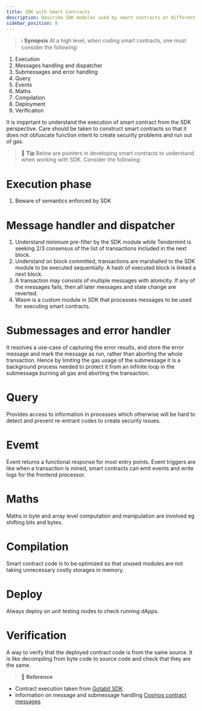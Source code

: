 ```yaml
---
title: SDK with Smart Contracts
description: Describe SDK modules used by smart contracts at different phases
sidebar_position: 8
---
```

>:information_source: **Synopsis** 
At a high level, when coding smart contracts, one must consider the following:
1. Execution
1. Messages handling and dispatcher
1. Submessages and error handling
1. Query
1. Events
1. Maths
1. Compilation
1. Deployment
1. Verification

It is impprtant to understand the execution of smart contract from the SDK perspective. Care should be taken to construct smart contracts so that it does not obfuscate function intent to create security problems and run out of gas. 

>:memo: **Tip** 
Below are pointers in developing smart contracts to understand when working with SDK. Consider the following:

# Execution phase
1. Beware of semantics enforced by SDK

# Message handler and dispatcher
1. Understand minimum pre-filter by the SDK module while Tendermint is seeking 2/3 consensus of the list of transactions included in the next block.
1. Understand on block committed, transactions are marshalled to the SDK module to be executed sequentially. A hash of executed block is linked a next block.
1. A transaction may consists of multiple messages with atomcity. If any of the messages fails, then all later messages and state change are reverted. 
1. Wasm is a custom module in SDK that processes messages to be used for executing smart contracts.

# Submessages and error handler
It resolves a use-case of capturing the error results, and store the error message and mark the message as run, rather than aborting the whole transaction. Hence by limiting the gas usage of the submessage it is a background process needed to protect it from an infinite loop in the submessage burning all gas and aborting the transaction.

# Query
Provides access to information in processes which otherwise will be hard to detect and prevent re-entrant codes to create security issues.

# Evemt
Event returns a functional response for most entry points.  Event triggers are like when a transaction is mined, smart contracts can emit events and write logs for the frontend processor.

# Maths
Maths in byte and array level computation and manipulation are involved eg shifting bits and bytes.

# Compilation
Smart contract code is to be optimized so that unused modules are not taking unnecessary costly storages in memory.

# Deploy
Always deploy on unit testing nodes to check running dApps.

# Verification
A way to verify that the deployed contract code is from the same source. It is like decompiling from byte code to source code and check that they are the same.


>:memo: **Reference** 
- Contract execution taken from [Gotabit SDK](https://docs.cosmwasm.com/docs/smart-contracts/contract-semantics)
- Information on message and submessage handling [Cosmos contract messages](https://docs.cosmwasm.com/docs/smart-contracts/message/message)

